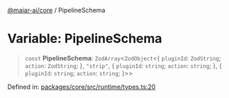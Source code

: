 [@maiar-ai/core](../index.md) / PipelineSchema

# Variable: PipelineSchema

> `const` **PipelineSchema**: `ZodArray`\<`ZodObject`\<\{ `pluginId`: `ZodString`; `action`: `ZodString`; \}, `"strip"`, \{ `pluginId`: `string`; `action`: `string`; \}, \{ `pluginId`: `string`; `action`: `string`; \}\>\>

Defined in: [packages/core/src/runtime/types.ts:20](https://github.com/UraniumCorporation/maiar-ai/blob/main/packages/core/src/runtime/types.ts#L20)
